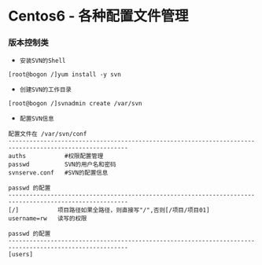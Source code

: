 # Centos6 - 各种配置文件管理

### 版本控制类

* `安装SVN的Shell`
```Shell
[root@bogon /]yum install -y svn
```

* `创建SVN的工作目录`
```Shell
[root@bogon /]svnadmin create /var/svn
```

* `配置SVN信息`
```Shell
配置文件在 /var/svn/conf
--------------------------------------------------------------------------------------------------------
auths           #权限配置管理
passwd          SVN的用户名和密码
svnserve.conf   #SVN的配置信息

passwd 的配置
--------------------------------------------------------------------------------------------------------
[/]           项目路径如果全路径，则直接写"/",否则[/项目/项目01]
username=rw   读写的权限

passwd 的配置
--------------------------------------------------------------------------------------------------------
[users]


```
